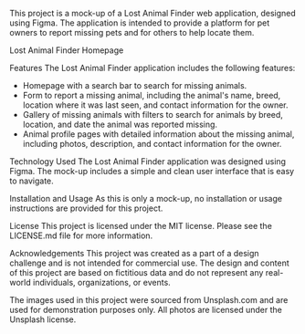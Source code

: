This project is a mock-up of a Lost Animal Finder web application, designed using Figma. The application is intended to provide a platform for pet owners to report missing pets and for others to help locate them.

Lost Animal Finder Homepage

Features
The Lost Animal Finder application includes the following features:

- Homepage with a search bar to search for missing animals.
- Form to report a missing animal, including the animal's name, breed, location where it was last seen, and contact information for the owner.
- Gallery of missing animals with filters to search for animals by breed, location, and date the animal was reported missing.
- Animal profile pages with detailed information about the missing animal, including photos, description, and contact information for the owner.

Technology Used
The Lost Animal Finder application was designed using Figma. The mock-up includes a simple and clean user interface that is easy to navigate.

Installation and Usage
As this is only a mock-up, no installation or usage instructions are provided for this project.

License
This project is licensed under the MIT license. Please see the LICENSE.md file for more information.

Acknowledgements
This project was created as a part of a design challenge and is not intended for commercial use. The design and content of this project are based on fictitious data and do not represent any real-world individuals, organizations, or events.

The images used in this project were sourced from Unsplash.com and are used for demonstration purposes only. All photos are licensed under the Unsplash license.